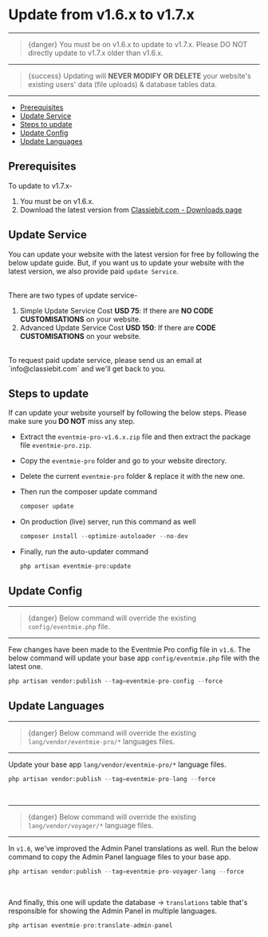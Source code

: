 # Update from v1.6.x to v1.7.x

---

>{danger} You must be on v1.6.x to update to v1.7.x. Please DO NOT directly update to v1.7.x older than v1.6.x.

---

>{success} Updating will **NEVER MODIFY OR DELETE** your website's existing users' data (file uploads) & database tables data. 

---


- [Prerequisites](#prerequisites)
- [Update Service](#update-service)
- [Steps to update](#Steps-to-update)
- [Update Config](#update-config)
- [Update Languages](#update-languages)


<a name="prerequisites"></a> 
## Prerequisites

To update to v1.7.x-

1. You must be on v1.6.x.
3. Download the latest version from [Classiebit.com - Downloads page](https://classiebit.com/downloads)



<a name="update-service"></a> 
## Update Service

You can update your website with the latest version for free by following the below update guide. 
But, if you want us to update your website with the latest version, we also provide paid `update Service`. 

<br>
There are two types of update service-

1. Simple Update Service Cost **USD 75**: If there are **NO CODE CUSTOMISATIONS** on your website.
2. Advanced Update Service Cost **USD 150**: If there are **CODE CUSTOMISATIONS** on your website.

<br>
To request paid update service, please send us an email at `info@classiebit.com` and we'll get back to you.


<a name="Steps-to-update"></a> 
## Steps to update

If can update your website yourself by following the below steps. Please make sure you **DO NOT** miss any step.


* Extract the `eventmie-pro-v1.6.x.zip` file and then extract the package file `eventmie-pro.zip`.
* Copy the `eventmie-pro` folder and go to your website directory.
* Delete the current `eventmie-pro` folder & replace it with the new one.
* Then run the composer update command

    ```php
    composer update
    ```

* On production (live) server, run this command as well

    ```php
    composer install --optimize-autoloader --no-dev
    ```

* Finally, run the auto-updater command

    ```php
    php artisan eventmie-pro:update
    ```


<a name="update-config"></a> 
## Update Config

---

>{danger} Below command will override the existing `config/eventmie.php` file.

---

Few changes have been made to the Eventmie Pro config file in `v1.6`. The below command will update your base app `config/eventmie.php` file with the latest one.

```php
php artisan vendor:publish --tag=eventmie-pro-config --force
```


<a name="update-languages"></a> 
## Update Languages

---

>{danger} Below command will override the existing `lang/vendor/eventmie-pro/*` languages files.

---

Update your base app `lang/vendor/eventmie-pro/*` language files.

```php
php artisan vendor:publish --tag=eventmie-pro-lang --force
```

<br>

---

>{danger} Below command will override the existing `lang/vendor/voyager/*` language files.

---

In `v1.6`, we've improved the Admin Panel translations as well. Run the below command to copy the Admin Panel language files to your base app.

```php
php artisan vendor:publish --tag=eventmie-pro-voyager-lang --force
```

<br>

And finally, this one will update the database -> `translations` table that's responsible for showing the Admin Panel in multiple languages.

```php
php artisan eventmie-pro:translate-admin-panel
```